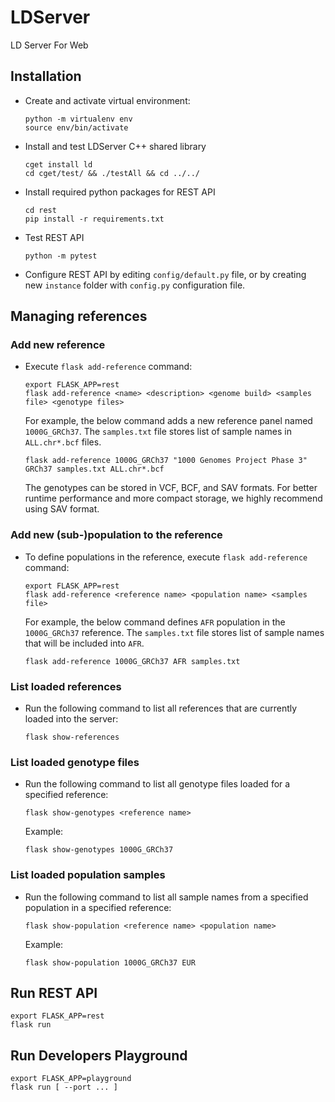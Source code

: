 # LDServer
LD Server For Web

## Installation

- Create and activate virtual environment:
  ```
  python -m virtualenv env
  source env/bin/activate
  ```

- Install and test LDServer C++ shared library
  ```
  cget install ld
  cd cget/test/ && ./testAll && cd ../../
  ```

- Install required python packages for REST API
  ```
  cd rest
  pip install -r requirements.txt
  ```

- Test REST API
  ```
  python -m pytest
  ```

- Configure REST API by editing `config/default.py` file, or by creating new `instance` folder with `config.py` configuration file.

## Managing references
### Add new reference
- Execute `flask add-reference` command:
   ```
   export FLASK_APP=rest
   flask add-reference <name> <description> <genome build> <samples file> <genotype files>
   ```
   For example, the below command adds a new reference panel named `1000G_GRCh37`. The `samples.txt` file stores list of sample names in `ALL.chr*.bcf` files. 
   ```
   flask add-reference 1000G_GRCh37 "1000 Genomes Project Phase 3" GRCh37 samples.txt ALL.chr*.bcf
   ```
   The genotypes can be stored in VCF, BCF, and SAV formats. For better runtime performance and more compact storage, we highly recommend using SAV format.
### Add new (sub-)population to the reference
- To define populations in the reference, execute `flask add-reference` command:
   ```
   export FLASK_APP=rest
   flask add-reference <reference name> <population name> <samples file>
   ```
   For example, the below command defines `AFR` population in the `1000G_GRCh37` reference. The `samples.txt` file stores list of sample names that will be included into `AFR`. 
   ```
   flask add-reference 1000G_GRCh37 AFR samples.txt
   ```
### List loaded references
- Run the following command to list all references that are currently loaded into the server:
  ```
  flask show-references
  ```  
### List loaded genotype files
- Run the following command to list all genotype files loaded for a specified reference:
  ```
  flask show-genotypes <reference name>
  ```
  Example:
  ```
  flask show-genotypes 1000G_GRCh37
  ```
### List loaded population samples
- Run the following command to list all sample names from a specified population in a specified reference:
  ```
  flask show-population <reference name> <population name>
  ```
  Example:
  ```
  flask show-population 1000G_GRCh37 EUR
  ```
   
## Run REST API
```
export FLASK_APP=rest
flask run
```

## Run Developers Playground
```
export FLASK_APP=playground
flask run [ --port ... ] 
```
